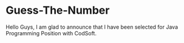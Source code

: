 # Guess-The-Number

Hello Guys, I am glad to announce that I have been selected for Java Programming Position with CodSoft.
